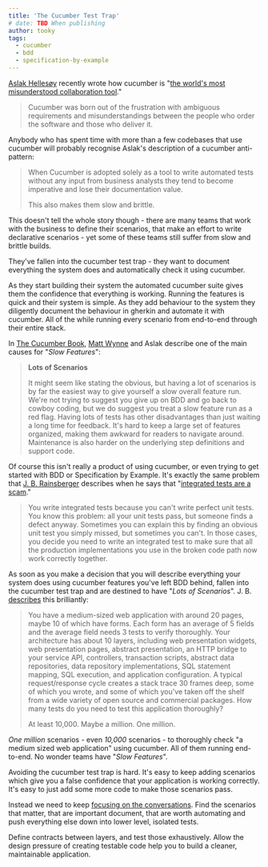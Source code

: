 ```yaml
---
title: 'The Cucumber Test Trap'
# date: TBD When publishing
author: tooky
tags:
  - cucumber
  - bdd
  - specification-by-example
---
```


[Aslak Hellesøy][aslak01] recently wrote how cucumber is "[the world's most
misunderstood collaboration tool][aslak02]."

  > Cucumber was born out of the frustration with ambiguous requirements and
  > misunderstandings between the people who order the software and those who
  > deliver it.

Anybody who has spent time with more than a few codebases that use cucumber will
probably recognise Aslak's description of a cucumber anti-pattern:

  > When Cucumber is adopted solely as a tool to write automated tests without
  > any input from business analysts they tend to become imperative and lose
  > their documentation value.
  >
  > This also makes them slow and brittle.

This doesn't tell the whole story though - there are many teams that work with
the business to define their scenarios, that make an effort to write declarative
scenarios - yet some of these teams still suffer from slow and brittle builds.

They've fallen into the cucumber test trap - they want to document everything
the system does and automatically check it using cucumber.

As they start building their system the automated cucumber suite gives them
the confidence that everything is working. Running the features is quick and
their system is simple. As they add behaviour to the system they diligently
document the behaviour in gherkin and automate it with cucumber. All of the
while running every scenario from end-to-end through their entire stack.

In [The Cucumber Book][mattw01], [Matt Wynne][mattw02] and Aslak describe one of
the main causes for "*Slow Features*":

  > **Lots of Scenarios**
  > 
  > It might seem like stating the obvious, but having a lot of scenarios is by
  > far the easiest way to give yourself a slow overall feature run. We're not
  > trying to suggest you give up on BDD and go back to cowboy coding, but we do
  > suggest you treat a slow feature run as a red flag. Having lots of tests has
  > other disadvantages than just waiting a long time for feedback. It's hard
  > to keep a large set of features organized, making them awkward for readers
  > to navigate around. Maintenance is also harder on the underlying step
  > definitions and support code.

Of course this isn't really a product of using cucumber, or even trying to get
started with BDD or Specification by Example. It's exactly the same problem that
[J. B. Rainsberger][jbrains01] describes when he says that "[integrated tests
are a scam][jbrains03]."

  > You write integrated tests because you can't write perfect unit tests. You
  > know this problem: all your unit tests pass, but someone finds a defect
  > anyway.  Sometimes you can explain this by finding an obvious unit test you
  > simply missed, but sometimes you can't. In those cases, you decide you need
  > to write an integrated test to make sure that all the production
  > implementations you use in the broken code path now work correctly together.

As soon as you make a decision that you will describe everything your system
does using cucumber features you've left BDD behind, fallen into the cucumber
test trap and are destined to have "*Lots of Scenarios*". J. B.
[describes][jbrains03] this brilliantly:

  > You have a medium-sized web application with around 20 pages, maybe 10 of
  > which have forms. Each form has an average of 5 fields and the average field
  > needs 3 tests to verify thoroughly. Your architecture has about 10 layers,
  > including web presentation widgets, web presentation pages, abstract
  > presentation, an HTTP bridge to your service API, controllers, transaction
  > scripts, abstract data repositories, data repository implementations, SQL
  > statement mapping, SQL execution, and application configuration. A typical
  > request/response cycle creates a stack trace 30 frames deep, some of which
  > you wrote, and some of which you've taken off the shelf from a wide variety
  > of open source and commercial packages. How many tests do you need to test
  > this application thoroughly?
  >
  > At least 10,000. Maybe a million. One million.

_One million_ scenarios - even _10,000_ scenarios - to thoroughly check "a
medium sized web application" using cucumber. All of them running end-to-end. No
wonder teams have "*Slow Features*".

Avoiding the cucumber test trap is hard. It's easy to keep adding scenarios
which give you a false confidence that your application is working correctly.
It's easy to just add some more code to make those scenarios pass.

Instead we need to keep [focusing on the conversations][lizk01]. Find the
scenarios that matter, that are important document, that are worth automating
and push everything else down into lower level, isolated tests.

Define contracts between layers, and test those exhaustively. Allow the design
pressure of creating testable code help you to build a cleaner, maintainable
application.

[aslak01]: https://twitter.com/aslak_hellesoy
[aslak02]: https://cucumber.pro/blog/2014/03/03/the-worlds-most-misunderstood-collaboration-tool.html
[mattw01]: http://pragprog.com/book/hwcuc/the-cucumber-book
[mattw02]: https://twitter.com/mattwynne
[jbrains01]: https://twitter.com/jbrains/
[jbrains02]: http://vimeo.com/80533536
[jbrains03]: http://blog.thecodewhisperer.com/2010/10/16/integrated-tests-are-a-scam/
[lizk01]: http://lizkeogh.com/2011/09/22/conversational-patterns-in-bdd/
